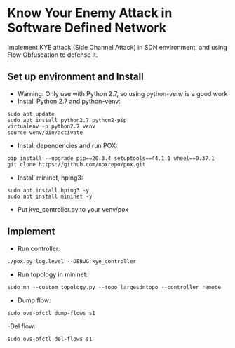 # Know Your Enemy Attack in Software Defined Network
Implement KYE attack (Side Channel Attack) in SDN environment, and using Flow Obfuscation to defense it.

## Set up environment and Install 
- Warning: Only use with Python 2.7, so using python-venv is a good work
- Install Python 2.7 and python-venv:
```
sudo apt update
sudo apt install python2.7 python2-pip
virtualenv -p python2.7 venv
source venv/bin/activate
```
- Install dependencies and run POX:
```
pip install --upgrade pip==20.3.4 setuptools==44.1.1 wheel==0.37.1
git clone https://github.com/noxrepo/pox.git
```
- Install mininet, hping3:
```
sudo apt install hping3 -y
sudo apt install mininet -y
```
- Put kye_controller.py to your venv/pox 

## Implement
- Run controller:
```
./pox.py log.level --DEBUG kye_controller 
```
- Run topology in mininet:
```
sudo mn --custom topology.py --topo largesdntopo --controller remote
```
- Dump flow:
```
sudo ovs-ofctl dump-flows s1
```
-Del flow:
```
sudo ovs-ofctl del-flows s1
```
